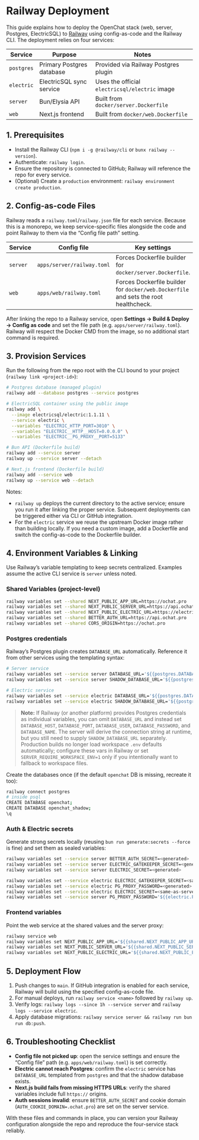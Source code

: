 # Railway Deployment

This guide explains how to deploy the OpenChat stack (web, server, Postgres, ElectricSQL) to [Railway](https://railway.app) using config-as-code and the Railway CLI. The deployment relies on four services:

| Service | Purpose | Notes |
| --- | --- | --- |
| `postgres` | Primary Postgres database | Provided via Railway Postgres plugin |
| `electric` | ElectricSQL sync service | Uses the official `electricsql/electric` image |
| `server` | Bun/Elysia API | Built from `docker/server.Dockerfile` |
| `web` | Next.js frontend | Built from `docker/web.Dockerfile` |

## 1. Prerequisites

- Install the Railway CLI (`npm i -g @railway/cli` or `bunx railway --version`).
- Authenticate: `railway login`.
- Ensure the repository is connected to GitHub; Railway will reference the repo for every service.
- (Optional) Create a `production` environment: `railway environment create production`.

## 2. Config-as-code Files

Railway reads a `railway.toml`/`railway.json` file for each service. Because this is a monorepo, we keep service-specific files alongside the code and point Railway to them via the “Config file path” setting.

| Service | Config file | Key settings |
| --- | --- | --- |
| `server` | `apps/server/railway.toml` | Forces Dockerfile builder for `docker/server.Dockerfile`. |
| `web` | `apps/web/railway.toml` | Forces Dockerfile builder for `docker/web.Dockerfile` and sets the root healthcheck. |

After linking the repo to a Railway service, open **Settings → Build & Deploy → Config as code** and set the file path (e.g. `apps/server/railway.toml`). Railway will respect the Docker CMD from the image, so no additional start command is required.

## 3. Provision Services

Run the following from the repo root with the CLI bound to your project (`railway link <project-id>`):

```bash
# Postgres database (managed plugin)
railway add --database postgres --service postgres

# ElectricSQL container using the public image
railway add \
  --image electricsql/electric:1.1.11 \
  --service electric \
  --variables "ELECTRIC_HTTP_PORT=3010" \
  --variables "ELECTRIC__HTTP__HOST=0.0.0.0" \
  --variables "ELECTRIC__PG_PROXY__PORT=5133"

# Bun API (Dockerfile build)
railway add --service server
railway up --service server --detach

# Next.js frontend (Dockerfile build)
railway add --service web
railway up --service web --detach
```

Notes:

- `railway up` deploys the current directory to the active service; ensure you run it after linking the proper service. Subsequent deployments can be triggered either via CLI or GitHub integration.
- For the `electric` service we reuse the upstream Docker image rather than building locally. If you need a custom image, add a Dockerfile and switch the config-as-code to the Dockerfile builder.

## 4. Environment Variables & Linking

Use Railway’s variable templating to keep secrets centralized. Examples assume the active CLI service is `server` unless noted.

### Shared Variables (project-level)

```bash
railway variables set --shared NEXT_PUBLIC_APP_URL=https://ochat.pro
railway variables set --shared NEXT_PUBLIC_SERVER_URL=https://api.ochat.pro
railway variables set --shared NEXT_PUBLIC_ELECTRIC_URL=https://electric.ochat.pro
railway variables set --shared BETTER_AUTH_URL=https://api.ochat.pro
railway variables set --shared CORS_ORIGIN=https://ochat.pro
```

### Postgres credentials

Railway’s Postgres plugin creates `DATABASE_URL` automatically. Reference it from other services using the templating syntax:

```bash
# Server service
railway variables set --service server DATABASE_URL='${{postgres.DATABASE_URL}}'
railway variables set --service server SHADOW_DATABASE_URL='${{postgres.DATABASE_URL}}?schema=openchat_shadow'

# Electric service
railway variables set --service electric DATABASE_URL='${{postgres.DATABASE_URL}}'
railway variables set --service electric SHADOW_DATABASE_URL='${{postgres.DATABASE_URL}}?schema=openchat_shadow'
```

> **Note:** If Railway (or another platform) provides Postgres credentials as individual variables, you can omit `DATABASE_URL` and instead set `DATABASE_HOST`, `DATABASE_PORT`, `DATABASE_USER`, `DATABASE_PASSWORD`, and `DATABASE_NAME`. The server will derive the connection string at runtime, but you still need to supply `SHADOW_DATABASE_URL` separately. Production builds no longer load workspace `.env` defaults automatically; configure these vars in Railway or set `SERVER_REQUIRE_WORKSPACE_ENV=1` only if you intentionally want to fallback to workspace files.

Create the databases once (if the default `openchat` DB is missing, recreate it too):

```bash
railway connect postgres
# inside psql
CREATE DATABASE openchat;
CREATE DATABASE openchat_shadow;
\q
```

### Auth & Electric secrets

Generate strong secrets locally (reusing `bun run generate:secrets --force` is fine) and set them as sealed variables:

```bash
railway variables set --service server BETTER_AUTH_SECRET=<generated>
railway variables set --service server ELECTRIC_GATEKEEPER_SECRET=<generated>
railway variables set --service server ELECTRIC_SECRET=<generated>

railway variables set --service electric ELECTRIC_GATEKEEPER_SECRET=<same-as-server>
railway variables set --service electric PG_PROXY_PASSWORD=<generated>
railway variables set --service electric ELECTRIC_SECRET=<same-as-server>
railway variables set --service server PG_PROXY_PASSWORD='${{electric.PG_PROXY_PASSWORD}}'
```

### Frontend variables

Point the web service at the shared values and the server proxy:

```bash
railway service web
railway variables set NEXT_PUBLIC_APP_URL='${{shared.NEXT_PUBLIC_APP_URL}}'
railway variables set NEXT_PUBLIC_SERVER_URL='${{shared.NEXT_PUBLIC_SERVER_URL}}'
railway variables set NEXT_PUBLIC_ELECTRIC_URL='${{shared.NEXT_PUBLIC_ELECTRIC_URL}}'
```

## 5. Deployment Flow

1. Push changes to `main`. If GitHub integration is enabled for each service, Railway will build using the specified config-as-code file.
2. For manual deploys, run `railway service <name>` followed by `railway up`.
3. Verify logs: `railway logs --since 1h --service server` and `railway logs --service electric`.
4. Apply database migrations: `railway service server && railway run bun run db:push`.

## 6. Troubleshooting Checklist

- **Config file not picked up**: open the service settings and ensure the “Config file” path (e.g. `apps/web/railway.toml`) is set correctly.
- **Electric cannot reach Postgres**: confirm the `electric` service has `DATABASE_URL` templated from `postgres` and that the shadow database exists.
- **Next.js build fails from missing HTTPS URLs**: verify the shared variables include full `https://` origins.
- **Auth sessions invalid**: ensure `BETTER_AUTH_SECRET` and cookie domain (`AUTH_COOKIE_DOMAIN=.ochat.pro`) are set on the server service.

With these files and commands in place, you can version your Railway configuration alongside the repo and reproduce the four-service stack reliably.
